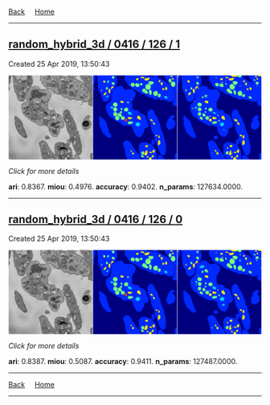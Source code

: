 
[Back](..)&nbsp;&nbsp;&nbsp;&nbsp;&nbsp;[Home](https://leapmanlab.github.io/snapshots)

---

<div class="summary"><a href="1"><h2>random_hybrid_3d / 0416 / 126 / 1</h2></a><p>Created 25 Apr 2019, 13:50:43
</p><a href="1"><img src="1/media/summary.png" align="center"></a><p>
<i>Click for more details</i>
</p></div>

**ari**: 0.8367. **miou**: 0.4976. **accuracy**: 0.9402. **n_params**: 127634.0000. 

---

<div class="summary"><a href="0"><h2>random_hybrid_3d / 0416 / 126 / 0</h2></a><p>Created 25 Apr 2019, 13:50:43
</p><a href="0"><img src="0/media/summary.png" align="center"></a><p>
<i>Click for more details</i>
</p></div>

**ari**: 0.8387. **miou**: 0.5087. **accuracy**: 0.9411. **n_params**: 127487.0000. 

---

[Back](..)&nbsp;&nbsp;&nbsp;&nbsp;&nbsp;[Home](https://leapmanlab.github.io/snapshots)

---